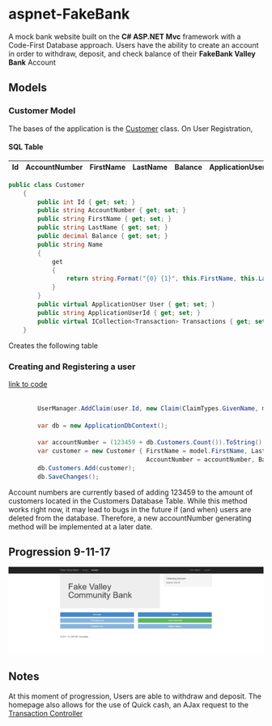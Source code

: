 # aspnet-FakeBank
A mock bank website built on the **C# ASP.NET Mvc** framework with a Code-First Database approach. Users have the ability to create an account in order to withdraw, deposit, and check balance of their **FakeBank Valley Bank** Account 


## Models

### Customer Model

The bases of the application is the [Customer](https://github.com/ij2872/aspnet-FakeBank/blob/master/FakeNetBank/Models/Customer.cs) class.
On User Registration,

#### SQL Table

| Id |  AccountNumber  |  FirstName  |  LastName  |  Balance  |  ApplicationUserId  |
|-|-|-|-|-|-|

```csharp
public class Customer
    {
        public int Id { get; set; }
        public string AccountNumber { get; set; }
        public string FirstName { get; set; }
        public string LastName { get; set; }
        public decimal Balance { get; set; }
        public string Name
        {
            get
            {
                return string.Format("{0} {1}", this.FirstName, this.LastName);
            }
        }
        public virtual ApplicationUser User { get; set; }
        public string ApplicationUserId { get; set; }
        public virtual ICollection<Transaction> Transactions { get; set; }
    }
```
Creates the following table





### Creating and Registering a user 

[link to code](https://github.com/ij2872/aspnet-FakeBank/blob/5affebd5486d2c0001ef66c1d4635a24cc6f1cb3/FakeNetBank/Controllers/AccountController.cs#L161-170)
```csharp

        UserManager.AddClaim(user.Id, new Claim(ClaimTypes.GivenName, model.FirstName));

        var db = new ApplicationDbContext();

        var accountNumber = (123459 + db.Customers.Count()).ToString().PadLeft(10, '0');
        var customer = new Customer { FirstName = model.FirstName, LastName = model.LastName,
                                      AccountNumber = accountNumber, Balance = 0, ApplicationUserId = user.Id};
        db.Customers.Add(customer);
        db.SaveChanges();
```
Account numbers are currently based of adding 123459 to the amount of customers located in the Customers Database Table. 
While this method works right now, it may lead to bugs in the future if (and when) users are deleted from the database. Therefore, a new accountNumber generating method will be implemented at a later date.


## Progression 9-11-17

<img src="imgs/AppProgress1.0.JPG" >

## Notes
At this moment of progression, Users are able to withdraw and deposit. The homepage also allows for the use of Quick cash, an AJax request to the [Transaction Controller](https://github.com/ij2872/aspnet-FakeBank/blob/master/FakeNetBank/Controllers/TransactionController.cs)
